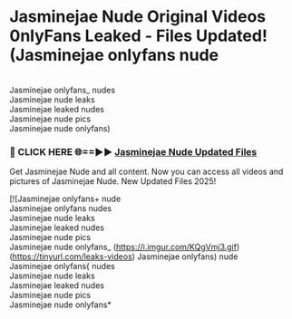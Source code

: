 # Jasminejae Nude Original Videos 0nlyFans Leaked - Files Updated! (Jasminejae onlyfans nude<br>
<br>
Jasminejae onlyfans_ nudes<br>
Jasminejae nude leaks<br>
Jasminejae leaked nudes<br>
Jasminejae nude pics<br>
Jasminejae nude onlyfans)

<h3>🔴 CLICK HERE 🌐==►► <a href="https://tinyurl.com/leaks-videos" rel="nofollow">Jasminejae Nude Updated Files</a></h3>

Get Jasminejae Nude and all content. Now you can access all videos and pictures of Jasminejae Nude. New Updated Files 2025!

[![Jasminejae onlyfans+ nude<br>
Jasminejae onlyfans nudes<br>
Jasminejae nude leaks<br>
Jasminejae leaked nudes<br>
Jasminejae nude pics<br>
Jasminejae nude onlyfans_
(https://i.imgur.com/KQgVmj3.gif)(https://tinyurl.com/leaks-videos)
Jasminejae onlyfans) nude<br>
Jasminejae onlyfans{ nudes<br>
Jasminejae nude leaks<br>
Jasminejae leaked nudes<br>
Jasminejae nude pics<br>
Jasminejae nude onlyfans*